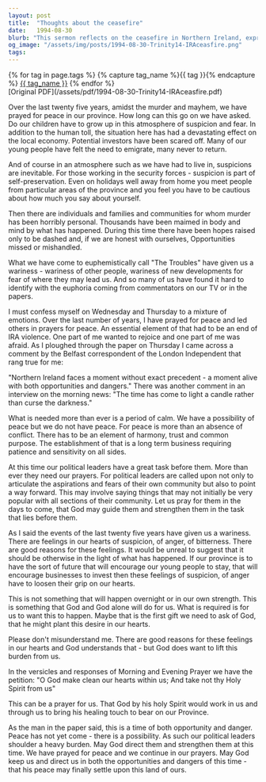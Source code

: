 ```yaml
---
layout: post
title:  "Thoughts about the ceasefire"
date:   1994-08-30
blurb: "This sermon reflects on the ceasefire in Northern Ireland, expressing a mixture of hope and fear. The speaker emphasizes the need for calm, patience, and sensitivity, and urges the congregation to pray for political leaders. The sermon also acknowledges the feelings of suspicion, anger, and bitterness that have arisen from past events, but encourages the loosening of these feelings for the future."
og_image: "/assets/img/posts/1994-08-30-Trinity14-IRAceasfire.png"
tags: 
---    
```

<div class="tag-pills">
  {% for tag in page.tags %}
    {% capture tag_name %}{{ tag }}{% endcapture %}
    <a href="{{ site.baseurl }}/tag/{{ tag_name }}" class="tag-pill">{{ tag_name }}</a>
  {% endfor %}
</div>
[Original PDF](/assets/pdf/1994-08-30-Trinity14-IRAceasfire.pdf)

Over the last twenty five years, amidst the murder and mayhem, we have prayed for peace in our province. How long can this go on we have asked. Do our children have to grow up in this atmosphere of suspicion and fear. In addition to the human toll, the situation here has had a devastating effect on the local economy. Potential investors have been scared off. Many of our young people have felt the need to emigrate, many never to return.

And of course in an atmosphere such as we have had to live in, suspicions are inevitable. For those working in the security forces - suspicion is part of self-preservation. Even on holidays well away from home you meet people from particular areas of the province and you feel you have to be cautious about how much you say about yourself.

Then there are individuals and families and communities for whom murder has been horribly personal. Thousands have been maimed in body and mind by what has happened. During this time there have been hopes raised only to be dashed and, if we are honest with ourselves, Opportunities missed or mishandled.

What we have come to euphemistically call "The Troubles" have given us a wariness - wariness of other people, wariness of new developments for fear of where they may lead us. And so many of us have found it hard to identify with the euphoria coming from commentators on our TV or in the papers.

I must confess myself on Wednesday and Thursday to a mixture of emotions. Over the last number of years, I have prayed for peace and led others in prayers for peace. An essential element of that had to be an end of IRA violence. One part of me wanted to rejoice and one part of me was afraid. As I ploughed through the paper on Thursday I came across a comment by the Belfast correspondent of the London Independent that rang true for me:

"Northern Ireland faces a moment without exact precedent - a moment alive with both opportunities and dangers." There was another comment in an interview on the morning news: "The time has come to light a candle rather than curse the darkness."

What is needed more than ever is a period of calm. We have a possibility of peace but we do not have peace. For peace is more than an absence of conflict. There has to be an element of harmony, trust and common purpose. The establishment of that is a long term business requiring patience and sensitivity on all sides.

At this time our political leaders have a great task before them. More than ever they need our prayers. For political leaders are called upon not only to articulate the aspirations and fears of their own community but also to point a way forward. This may involve saying things that may not initially be very popular with all sections of their community. Let us pray for them in the days to come, that God may guide them and strengthen them in the task that lies before them.

As I said the events of the last twenty five years have given us a wariness. There are feelings in our hearts of suspicion, of anger, of bitterness. There are good reasons for these feelings. It would be unreal to suggest that it should be otherwise in the light of what has happened. If our province is to have the sort of future that will encourage our young people to stay, that will encourage businesses to invest then these feelings of suspicion, of anger have to loosen their grip on our hearts.

This is not something that will happen overnight or in our own strength. This is something that God and God alone will do for us. What is required is for us to want this to happen. Maybe that is the first gift we need to ask of God, that he might plant this desire in our hearts.

Please don't misunderstand me. There are good reasons for these feelings in our hearts and God understands that - but God does want to lift this burden from us.

In the versicles and responses of Morning and Evening Prayer we have the petition: "O God make clean our hearts within us; And take not thy Holy Spirit from us"

This can be a prayer for us. That God by his holy Spirit would work in us and through us to bring his healing touch to bear on our Province.

As the man in the paper said, this is a time of both opportunity and danger. Peace has not yet come - there is a possibility. As such our political leaders shoulder a heavy burden. May God direct them and strengthen them at this time. We have prayed for peace and we continue in our prayers. May God keep us and direct us in both the opportunities and dangers of this time - that his peace may finally settle upon this land of ours.

